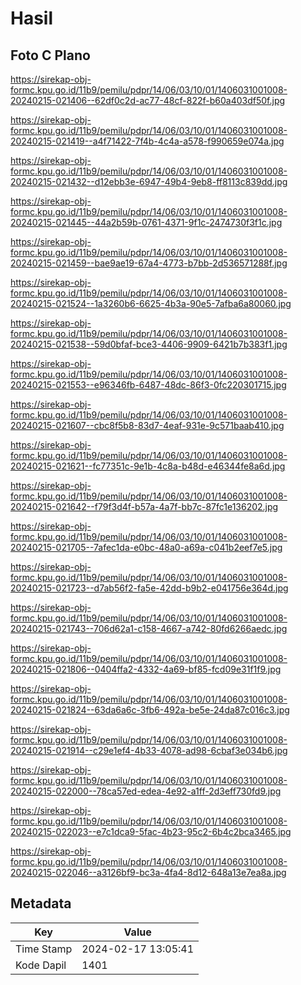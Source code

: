 # Hasil

## Foto C Plano

https://sirekap-obj-formc.kpu.go.id/11b9/pemilu/pdpr/14/06/03/10/01/1406031001008-20240215-021406--62df0c2d-ac77-48cf-822f-b60a403df50f.jpg

https://sirekap-obj-formc.kpu.go.id/11b9/pemilu/pdpr/14/06/03/10/01/1406031001008-20240215-021419--a4f71422-7f4b-4c4a-a578-f990659e074a.jpg

https://sirekap-obj-formc.kpu.go.id/11b9/pemilu/pdpr/14/06/03/10/01/1406031001008-20240215-021432--d12ebb3e-6947-49b4-9eb8-ff8113c839dd.jpg

https://sirekap-obj-formc.kpu.go.id/11b9/pemilu/pdpr/14/06/03/10/01/1406031001008-20240215-021445--44a2b59b-0761-4371-9f1c-2474730f3f1c.jpg

https://sirekap-obj-formc.kpu.go.id/11b9/pemilu/pdpr/14/06/03/10/01/1406031001008-20240215-021459--bae9ae19-67a4-4773-b7bb-2d536571288f.jpg

https://sirekap-obj-formc.kpu.go.id/11b9/pemilu/pdpr/14/06/03/10/01/1406031001008-20240215-021524--1a3260b6-6625-4b3a-90e5-7afba6a80060.jpg

https://sirekap-obj-formc.kpu.go.id/11b9/pemilu/pdpr/14/06/03/10/01/1406031001008-20240215-021538--59d0bfaf-bce3-4406-9909-6421b7b383f1.jpg

https://sirekap-obj-formc.kpu.go.id/11b9/pemilu/pdpr/14/06/03/10/01/1406031001008-20240215-021553--e96346fb-6487-48dc-86f3-0fc220301715.jpg

https://sirekap-obj-formc.kpu.go.id/11b9/pemilu/pdpr/14/06/03/10/01/1406031001008-20240215-021607--cbc8f5b8-83d7-4eaf-931e-9c571baab410.jpg

https://sirekap-obj-formc.kpu.go.id/11b9/pemilu/pdpr/14/06/03/10/01/1406031001008-20240215-021621--fc77351c-9e1b-4c8a-b48d-e46344fe8a6d.jpg

https://sirekap-obj-formc.kpu.go.id/11b9/pemilu/pdpr/14/06/03/10/01/1406031001008-20240215-021642--f79f3d4f-b57a-4a7f-bb7c-87fc1e136202.jpg

https://sirekap-obj-formc.kpu.go.id/11b9/pemilu/pdpr/14/06/03/10/01/1406031001008-20240215-021705--7afec1da-e0bc-48a0-a69a-c041b2eef7e5.jpg

https://sirekap-obj-formc.kpu.go.id/11b9/pemilu/pdpr/14/06/03/10/01/1406031001008-20240215-021723--d7ab56f2-fa5e-42dd-b9b2-e041756e364d.jpg

https://sirekap-obj-formc.kpu.go.id/11b9/pemilu/pdpr/14/06/03/10/01/1406031001008-20240215-021743--706d62a1-c158-4667-a742-80fd6266aedc.jpg

https://sirekap-obj-formc.kpu.go.id/11b9/pemilu/pdpr/14/06/03/10/01/1406031001008-20240215-021806--0404ffa2-4332-4a69-bf85-fcd09e31f1f9.jpg

https://sirekap-obj-formc.kpu.go.id/11b9/pemilu/pdpr/14/06/03/10/01/1406031001008-20240215-021824--63da6a6c-3fb6-492a-be5e-24da87c016c3.jpg

https://sirekap-obj-formc.kpu.go.id/11b9/pemilu/pdpr/14/06/03/10/01/1406031001008-20240215-021914--c29e1ef4-4b33-4078-ad98-6cbaf3e034b6.jpg

https://sirekap-obj-formc.kpu.go.id/11b9/pemilu/pdpr/14/06/03/10/01/1406031001008-20240215-022000--78ca57ed-edea-4e92-a1ff-2d3eff730fd9.jpg

https://sirekap-obj-formc.kpu.go.id/11b9/pemilu/pdpr/14/06/03/10/01/1406031001008-20240215-022023--e7c1dca9-5fac-4b23-95c2-6b4c2bca3465.jpg

https://sirekap-obj-formc.kpu.go.id/11b9/pemilu/pdpr/14/06/03/10/01/1406031001008-20240215-022046--a3126bf9-bc3a-4fa4-8d12-648a13e7ea8a.jpg


## Metadata

| Key        | Value               |
| ---------- | ------------------- |
| Time Stamp | 2024-02-17 13:05:41 |
| Kode Dapil | 1401                |




